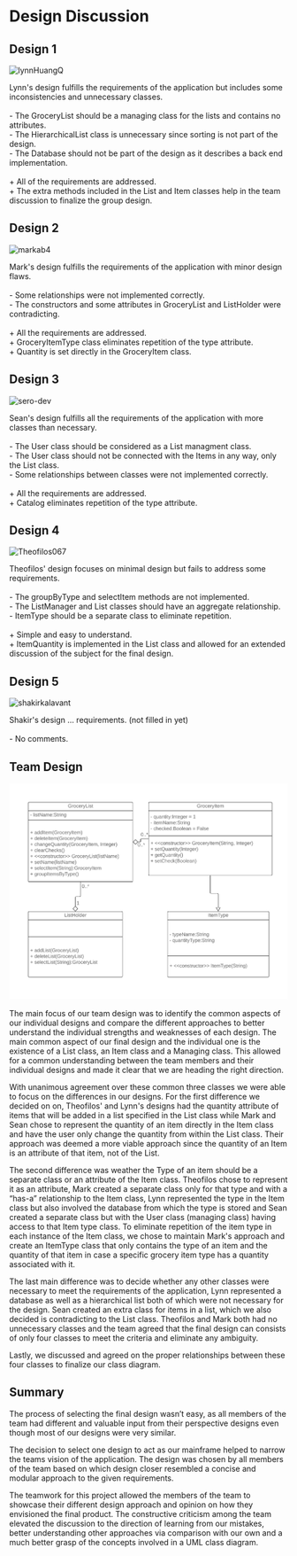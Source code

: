 ﻿# Design Discussion

## Design 1

![lynnHuangQ](../Design-Individual​/lynnHuangQ/design.png) 

Lynn's design fulfills the requirements of the application but includes
some inconsistencies and unnecessary classes.
<br><br>
\- The GroceryList should be a managing class for the lists and contains no attributes.<br>
\- The HierarchicalList class is unnecessary since sorting is not part of the design.<br>
\- The Database should not be part of the design as it describes a back end implementation.<br>
<br>
\+ All of the requirements are addressed.<br>
\+ The extra methods included in the List and Item classes help in the team discussion to finalize the group design.

## Design 2
![markab4](../Design-Individual​/markab4/design.png)

Mark's design fulfills the requirements of the application with minor
design flaws. 
<br><br>
\- Some relationships were not implemented correctly.<br>
\- The constructors and some attributes in GroceryList and ListHolder were contradicting.<br>
<br>
\+ All the requirements are addressed.<br>
\+ GroceryItemType class eliminates repetition of the type attribute.<br>
\+ Quantity is set directly in the GroceryItem class.<br>


## Design 3
![sero-dev](../Design-Individual​/sero-dev/design.png)

Sean's design fulfills all the requirements of the application with 
more classes than necessary.
<br><br>
\- The User class should be considered as a List managment class.<br>
\- The User class should not be connected with the Items in any way, only the List class.<br>
\- Some relationships between classes were not implemented correctly.<br>
<br>
\+ All the requirements are addressed.<br>
\+ Catalog eliminates repetition of the type attribute.<br>


## Design 4
![Theofilos067](../Design-Individual​/Theofilos067/design.png)

Theofilos' design focuses on minimal design but fails to address some 
requirements.
<br><br>
\- The groupByType and selectItem methods are not implemented.<br>
\- The ListManager and List classes should have an aggregate relationship.<br>
\- ItemType should be a separate class to eliminate repetition.<br>
<br>
\+ Simple and easy to understand.<br>
\+ ItemQuantity is implemented in the List class and allowed for an extended discussion of the subject for the final design.<br>


## Design 5
![shakirkalavant](../Design-Individual​/shakirkalavant/design.PNG)

Shakir's design ... 
requirements. (not filled in yet)
<br><br>
\- No comments.<br>


## Team Design
![Team](design-team.png)

The main focus of our team design was to identify the common aspects of our individual designs and compare the different approaches to better understand the individual strengths and weaknesses of each design. The main common aspect of our final design and the individual one is the existence of a List class, an Item class and a Managing class. This allowed for a common understanding between the team members and their individual designs and made it clear that we are heading the right direction.

With unanimous agreement over these common three classes we were able to focus on the differences in our designs. For the first difference we decided on on, Theofilos' and Lynn's designs had the quantity attribute of items that will be added in a list specified in the List class while Mark and Sean chose to represent the quantity of an item directly in the Item class and have the user only change the quantity from within the List class. Their approach was deemed a more viable approach since the quantity of an Item is an attribute of that item, not of the List.

The second difference was weather the Type of an item should be a separate class or an attribute of the Item class. Theofilos chose to represent it as an attribute, Mark created a separate class only for that type and with a “has-a” relationship to the Item class, Lynn represented the type in the Item class but also involved the database from which the type is stored and Sean created a separate class but with the User class (managing class) having access to that Item type class. To eliminate repetition of the item type in each instance of the Item class, we chose to maintain Mark's approach and create an ItemType class that only contains the type of an item and the quantity of that item in case a specific grocery item type has a quantity associated with it.

The last main difference was to decide whether any other classes were necessary to meet the requirements of the application, Lynn represented a database as well as a hierarchical list both of which were not necessary for the design. Sean created an extra class for items in a list, which we also decided is contradicting to the List class. Theofilos and Mark both had no unnecessary classes and the team agreed that the final design can consists of only four classes to meet the criteria and eliminate any ambiguity.

Lastly, we discussed and agreed on the proper relationships between these four classes to finalize our class diagram.

## Summary

The process of selecting the final design wasn’t easy, as all members of the team had different and valuable input from their perspective designs even though most of our designs were very similar.

The decision to select one design to act as our mainframe helped to narrow the teams vision of the application. The design was chosen by all members of the team based on which design closer resembled a concise and modular approach to the given requirements.

The teamwork for this project allowed the members of the team to showcase their different design approach and opinion on how they envisioned the final product. The constructive criticism among the team elevated the discussion to the direction of learning from our mistakes, better understanding other approaches via comparison with our own and a much better grasp of the concepts involved in a UML class diagram.
